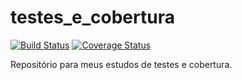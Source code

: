 # testes_e_cobertura
[![Build Status](https://travis-ci.org/LeonardoFurtado/testes_e_cobertura.svg?branch=master)](https://travis-ci.org/LeonardoFurtado/testes_e_cobertura)
[![Coverage Status](https://coveralls.io/repos/github/LeonardoFurtado/testes_e_cobertura/badge.svg?branch=master&service=github)](https://coveralls.io/github/LeonardoFurtado/testes_e_cobertura)

Repositório para meus estudos de testes e cobertura.
